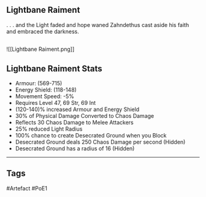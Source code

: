 ## Lightbane Raiment
. . . and the Light faded and hope waned
Zahndethus cast aside his faith
and embraced the darkness.
##
![[Lightbane Raiment.png]]
## Lightbane Raiment Stats
- Armour: (569-715)
- Energy Shield: (118-148)
- Movement Speed: -5%
- Requires Level 47, 69 Str, 69 Int
- (120-140)% increased Armour and Energy Shield
- 30% of Physical Damage Converted to Chaos Damage
- Reflects 30 Chaos Damage to Melee Attackers
- 25% reduced Light Radius
- 100% chance to create Desecrated Ground when you Block
- Desecrated Ground deals 250 Chaos Damage per second (Hidden)
- Desecrated Ground has a radius of 16 (Hidden)


---
## Tags
#Artefact
#PoE1